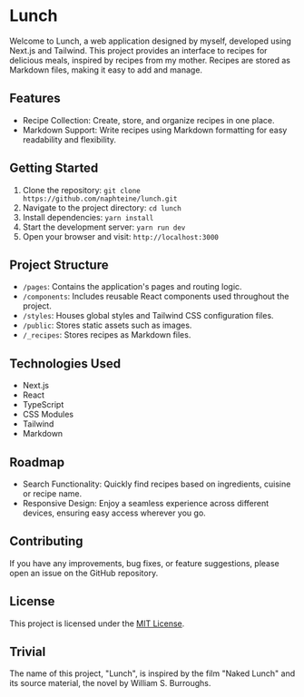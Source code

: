 # Lunch

Welcome to Lunch, a web application designed by myself, developed using Next.js and Tailwind. This project provides an interface to recipes for delicious meals, inspired by recipes from my mother. Recipes are stored as Markdown files, making it easy to add and manage.

## Features

- Recipe Collection: Create, store, and organize recipes in one place.
- Markdown Support: Write recipes using Markdown formatting for easy readability and flexibility.

## Getting Started

1. Clone the repository: `git clone https://github.com/naphteine/lunch.git`
2. Navigate to the project directory: `cd lunch`
3. Install dependencies: `yarn install`
4. Start the development server: `yarn run dev`
5. Open your browser and visit: `http://localhost:3000`

## Project Structure

- `/pages`: Contains the application's pages and routing logic.
- `/components`: Includes reusable React components used throughout the project.
- `/styles`: Houses global styles and Tailwind CSS configuration files.
- `/public`: Stores static assets such as images.
- `/_recipes`: Stores recipes as Markdown files.

## Technologies Used

- Next.js
- React
- TypeScript
- CSS Modules
- Tailwind
- Markdown

## Roadmap

- Search Functionality: Quickly find recipes based on ingredients, cuisine or recipe name.
- Responsive Design: Enjoy a seamless experience across different devices, ensuring easy access wherever you go.

## Contributing

If you have any improvements, bug fixes, or feature suggestions, please open an issue on the GitHub repository.

## License

This project is licensed under the [MIT License](./LICENSE).

## Trivial

The name of this project, "Lunch", is inspired by the film "Naked Lunch" and its source material, the novel by William S. Burroughs.
